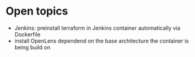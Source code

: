 # Open topics

- Jenkins: preinstall terraform in Jenkins container automatically via Dockerfile
- install OpenLens dependend on the base architecture the container is being build on
